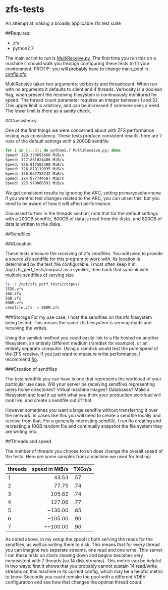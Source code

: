 zfs-tests
=========

An attempt at making a broadly applicable zfs test suite

##Requires:
* zfs
* python2.7

The main script to run is [MultiReceive.py](./MultiReceive.py). 
The first time you run this on a machine it should walk you through configuring
these tests to fit your environment.
PROTIP: you will probably have to change main_pool in [config.cfg](./config.cfg)

MultiReceive takes two arguments: verbosity and threadcount. When run with no
arguments it defaults to silent and 4 threads. Verbosity is a boolean flag, when
present the receiving filesystem is continuously monitored for speed. The thread
count parameter requires an integer between 1 and 32. This upper limit is
arbitrary, and can be increased if someone sees a need. The lower limit is there
as a sanity check.

##Consistency

One of the first things we were concerned about with ZFS performance testing was
consistency. These tests  produce consistent results, here are 7 runs of the
default settings with a 200GB sendfile
```bash
for i in {1..8}; do python2.7 MultiReceive.py; done
Speed: 129.370693668 MiB/s
Speed: 127.831824486 MiB/s
Speed: 126.817502308 MiB/s
Speed: 126.879119935 MiB/s
Speed: 126.032755742 MiB/s
Speed: 124.877744597 MiB/s
Speed: 123.970860591 MiB/s
```
We get consistent results by ignoring the ARC, setting primarycache=none. If you
want to test changes related to the ARC, you can unset this, but you need to be
aware of how it will affect performance.

Discussed further in the threads section, note that for the default settings
with a 200GB sendfile, 800GB of data is read from the disks, and 800GB of data
is written to the disks.

##Sendfiles

###Location

These tests measure the receiving of zfs sendfiles. You will need to
provide a source zfs sendfile for this program to work with. Its location is
determined by the test_file configurable. I most often keep it in
/opt/zfs_perf_tests/corpus/ as a symlink, then back that symlink with multiple
sendfiles of varying size
```bash
ls -1 /opt/zfs_perf_tests/corpus/
152G.zfs
16G.zfs
5GB.zfs
800M.zfs
sendfile.zfs -> 800M.zfs
```
###Storage
For my use case, I host the sendfiles on the zfs filesystem being tested. This
means the same zfs filesystem is serving reads and receiving the writes.

Using the symlink method you could easily link to a file hosted on another
filesystem, an entirely different medium (ramdisk for example), or an entirely
separate computer. Using a ramdisk would test the pure speed of the ZFS receive.
If you just want to measure write performance, I recommend
[fio](http://manpages.ubuntu.com/manpages/natty/man1/fio.1.html).

###Creation of sendfiles

The best sendfile you can have is one that represents the workload of your
particular use case. Will your server be receiving sendfiles representing users
home directories? Virtual machine images? Databases? Make a filesystem and load
it up with what you think your production workload will look like, and create a
sendfile out of that.

However sometimes you want a large sendfile without transferring it over the
network. In cases like this you will need to create a sendfile locally and
receive from that. For a generally interesting sendfile, I run fio creating and
recreating a 10GB random file and continually snapshot the file system they are
writing into.


##Threads and speed

The number of threads you choose to run does change the overall speed of the
tests. Here are some samples from a machine we used for testing:

threads| speed in MiB/s | TXGs/s
-------|----------------:|---------
1 |43.53  |.57
2 |77.75 |.74
3 |105.82 |.74
4 |127.06 |.77
5 |~130.00 |.85
6 |~105.00 |.90
7 |~~100.00  |.90

As noted above, in my setup the zpool is both serving the reads for the
sendfiles, as well as writing them to disk. This means that for every thread you
can imagine two separate streams, one read and one write. Thie server I ran these
tests on starts slowing down and begins becomes very
inconsistent with 7 threads (so 14 disk streams). This metric can be helpful in
two ways: first it shows that you probably cannot sustain 14 read/write streams
on this machine in its current config, which may be a helpful metric to know.
Secondly you could remake the pool with a different VDEV configuration and see
how that changes the optimal thread count.

